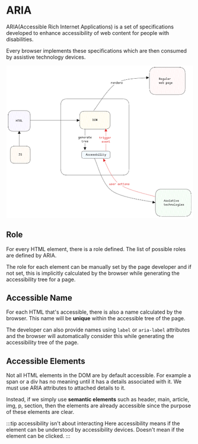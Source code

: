 # ARIA

ARIA(Accessible Rich Internet Applications) is a set of specifications developed
to enhance accessibility of web content for people with disabilities.

Every browser implements these specifications which are then consumed by assistive technology devices.

![aria-structure](../../static/img/aria.excalidraw.png)

## Role

For every HTML element, there is a role defined. The list of possible roles are defined by ARIA.

The role for each element can be manually set by the page developer and if not set,
this is implicitly calculated by the browser while generating the accessibility tree for a page.

## Accessible Name

For each HTML that's accessible, there is also a name calculated by the browser.
This name will be **unique** within the accessible tree of the page.

The developer can also provide names using `label` or `aria-label` attributes and
the browser will automatically consider this while generating the accessibility tree of the page.

## Accessible Elements

Not all HTML elements in the DOM are by default accessible.
For example a span or a div has no meaning until it has a details associated with it.
We must use ARIA attributes to attached details to it.

Instead, if we simply use **semantic elements** such as header, main, article, img, p, section,
then the elements are already accessible since the purpose of these elements are clear.

:::tip accessibility isn't about interacting
Here accessibility means if the element can be understood by accessibility devices.
Doesn't mean if the element can be clicked.
:::
